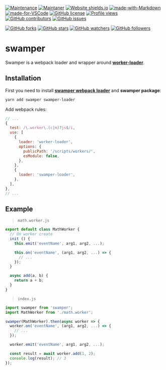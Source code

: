 [![Maintenance](https://img.shields.io/badge/Maintained%3F-yes-green.svg)](https://GitHub.com/teniryte/swamper/graphs/commit-activity) [![Maintaner](https://img.shields.io/badge/Maintainer-teniryte-blue)](https://img.shields.io/badge/maintainer-teniryte-blue) [![Website shields.io](https://img.shields.io/website-up-down-green-red/http/shields.io.svg)](https://swamper.sencort.com/) [![made-with-Markdown](https://img.shields.io/badge/Made%20with-Markdown-1f425f.svg)](http://commonmark.org) [![made-for-VSCode](https://img.shields.io/badge/Made%20for-VSCode-1f425f.svg)](https://code.visualstudio.com/) [![GitHub license](https://img.shields.io/github/license/teniryte/swamper.svg)](https://github.com/teniryte/swamper/blob/master/LICENSE) [![Profile views](https://gpvc.arturio.dev/teniryte)](https://gpvc.arturio.dev/teniryte) [![GitHub contributors](https://img.shields.io/github/contributors/teniryte/swamper.svg)](https://GitHub.com/teniryte/swamper/graphs/contributors/) [![GitHub issues](https://img.shields.io/github/issues/teniryte/swamper.svg)](https://GitHub.com/teniryte/swamper/issues/)

[![GitHub forks](https://img.shields.io/github/forks/teniryte/swamper.svg?style=social&label=Fork&maxAge=2592000)](https://GitHub.com/teniryte/swamper/network/) [![GitHub stars](https://img.shields.io/github/stars/teniryte/swamper.svg?style=social&label=Star&maxAge=2592000)](https://GitHub.com/teniryte/swamper/stargazers/) [![GitHub watchers](https://img.shields.io/github/watchers/teniryte/swamper.svg?style=social&label=Watch&maxAge=2592000)](https://GitHub.com/teniryte/swamper/watchers/) [![GitHub followers](https://img.shields.io/github/followers/teniryte.svg?style=social&label=Follow&maxAge=2592000)](https://github.com/teniryte?tab=followers)

# swamper

Swamper is a webpack loader and wrapper around [**worker-loader**](https://github.com/webpack-contrib/worker-loader).

## Installation

First you need to install [**swamper webpack loader**](https://github.com/teniryte/swamper-loader) and **swamper package**:

```sh
yarn add swamper swamper-loader
```

Add webpack rules:

```js
// ...
{
  test: /\.worker\.(c|m)?js$/i,
  use: [
    {
      loader: 'worker-loader',
      options: {
        publicPath: '/scripts/workers/',
        esModule: false,
      },
    },
    {
      loader: 'swamper-loader',
    },
  ],
},
// ...
```

## Example

> `math.worker.js`

```js
export default class MathWorker {
  // On worker create
  init () {
    this.emit('eventName', arg1, arg2, ...);

    this.on('eventName', (arg1, arg2, ...) => {
      // ...
    });
  }

  async add(a, b) {
    return a + b;
  }
}
```

> `index.js`

```js
import swamper from 'swamper';
import MathWorker from './math.worker';

swamper(MathWorker).then(async worker => {
  worker.on('eventName', (arg1, arg2, ...) => {
    // ...
  });

  worker.emit('eventName', arg1, arg2, ...);

  const result = await worker.add(1, 2);
  console.log(result); // 3
});
```
